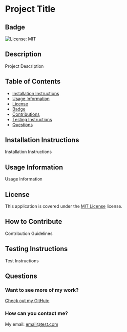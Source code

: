 # Project Title

## Badge
![License: MIT](https://img.shields.io/badge/License-MIT-yellow.svg)

## Description 
Project Description

## Table of Contents
- [Installation Instructions](https://github.com/kthames/READMEGenerator/blob/main/Develop/README-S.md#installation-instructions)
- [Usage Information](https://github.com/kthames/READMEGenerator/blob/main/Develop/README-S.md#usage-information)
- [License](https://github.com/kthames/READMEGenerator/blob/main/Develop/README-S.md#license)
- [Badge](https://github.com/kthames/READMEGenerator/blob/main/Develop/README-S.md#badges)
- [Contributions](https://github.com/kthames/READMEGenerator/blob/main/Develop/README-S.md#how-to-contribute)
- [Testing Instructions](https://github.com/kthames/READMEGenerator/blob/main/Develop/README-S.md#testing-instructions)
- [Questions](https://github.com/kthames/READMEGenerator/blob/main/Develop/README-S.md#questions)

## Installation Instructions
Installation Instructions

## Usage Information
Usage Information

## License
This application is covered under the [MIT License](https://opensource.org/licenses/MIT) license.

## How to Contribute
Contribution Guidelines

## Testing Instructions
Test Instructions

## Questions

### Want to see more of my work? 
 [Check out my GitHub:](https://github.com/username)

### How can you contact me? 
 My email: email@test.com
